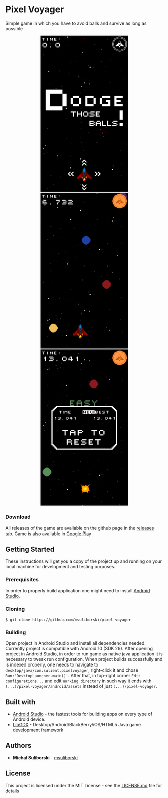 # Pixel Voyager
Simple game in which you have to avoid balls and survive as long as possible
<br/>
<p align="center">
  <img width="280" src="google-play/1.png"/>
  <img width="280" src="google-play/2.png"/>
  <img width="280" src="google-play/3.png"/>
</p>

### Download
All releases of the game are avaliable on the github page in the [releases](https://github.com/msuliborski/name/releases) tab. 
Game is also avaliable in [Google Play](https://play.google.com/store/apps/details?id=com.sulient.pixelvoyager)

## Getting Started
These instructions will get you a copy of the project up and running on your local machine for development and testing purposes. 

### Prerequisites
In order to properly build application one might need to install [Android Studio](https://developer.android.com/studio).

### Cloning
```
$ git clone https://github.com/msuliborski/pixel-voyager
```

### Building
Open project in Android Studio and install all dependencies needed. Currently project is compatible with Android 10 (SDK 29).
After opening project in Android Studio, in order to run game as native java application it is necessary to tweak run configuration. When project builds successfully and is indexed properly, one needs to navigate to `desktop/java/com.sulient.pixelvoyager`, right-click it and chose `Run:'DesktopLauncher.main()'`. After that, in top-right corner `Edit configurations...` and edit `Working directory` in such way it ends with `(...)/pixel-voyager/android/assets` instead of just `(...)/pixel-voyager`.

## Built with
* [Android Studio](https://developer.android.com/studio) - the fastest tools for building apps on every type of Android device.
* [LibGDX](https://libgdx.badlogicgames.com/) - Desktop/Android/BlackBerry/iOS/HTML5 Java game development framework

## Authors
* **Michał Suliborski** - [msuliborski](https://github.com/msuliborski)

## License
This project is licensed under the MIT License - see the [LICENSE.md](LICENSE.md) file for details
